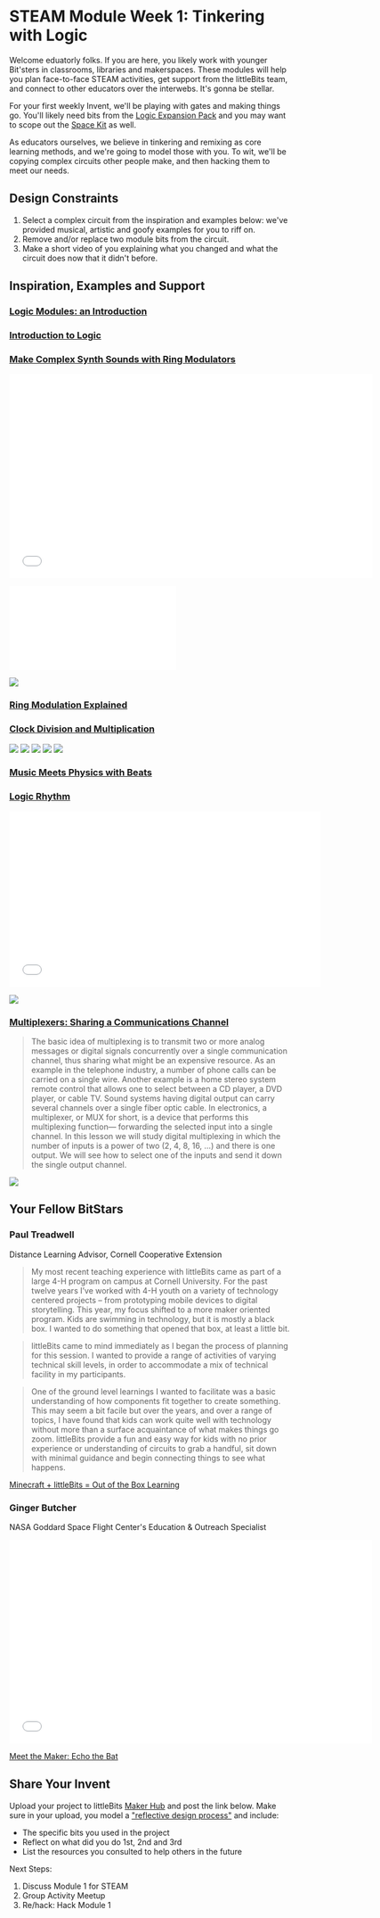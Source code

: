 
# STEAM Module Week 1: Tinkering with Logic
Welcome eduatorly folks. If you are here, you likely work with younger Bit'sters in classrooms, libraries and makerspaces. These modules will help you plan face-to-face STEAM activities, get support from the littleBits team, and connect to other educators over the interwebs. It's gonna be stellar. 

For your first weekly Invent, we'll be playing with gates and making things go. You'll likely need bits from the [Logic Expansion Pack](http://littlebits.cc/expansion-packs/logic) and you may want to scope out the [Space Kit](http://littlebits.cc/kits/space-kit) as well. 

As educators ourselves, we believe in tinkering and remixing as core learning methods, and we're going to model those with you. To wit, we'll be copying complex circuits other people make, and then hacking them to meet our needs. 

## Design Constraints
1. Select a complex circuit from the inspiration and examples below: we've provided musical, artistic and goofy examples for you to riff on.  
2. Remove and/or replace two module bits from the circuit. 
3. Make a short video of you explaining what you changed and what the circuit does now that it didn't before. 

## Inspiration, Examples and Support

### [Logic Modules: an Introduction](https://lb-community.s3.amazonaws.com/uploads/supporting_file/asset/377/LOGIC_LESSONS_littleBits_big.pdf)

### [Introduction to Logic](http://littlebits.cc/browse-lessons/introduction-to-logic)

### [Make Complex Synth Sounds with Ring Modulators](http://littlebits.cc/projects/ring-modulation)

<iframe width="653" height="367" src="//www.youtube.com/embed/3yz6iNC-xrA" frameborder="0" allowfullscreen></iframe>

![](/Images/Ring1.pdf)

![](/Images/Ring2.jpeg)

### [Ring Modulation Explained](https://lb-community.s3.amazonaws.com/uploads/supporting_file/asset/382/RingModulationExplained.pdf)

### [Clock Division and Multiplication](http://littlebits.cc/browse-lessons/clock-division-with-littlebits)

![](/Images/Clock1.png)
![](/Images/Clock2.png)
![](/Images/Clock3.png)
![](/Images/Clock4.png)
![](/Images/Clock5.png)

### [Music Meets Physics with Beats](http://littlebits.cc/browse-lessons/music-meets-physics-with-beats)

### [Logic Rhythm](http://littlebits.cc/projects/logic-rhythm) 

<iframe width="560" height="315" src="//www.youtube.com/embed/EDO4y7yzM3w" frameborder="0" allowfullscreen></iframe>

![](/Images/Logic1.PNG)

### [Multiplexers: Sharing a Communications Channel](http://littlebits.cc/browse-lessons/multiplexers-sharing-a-communication-channel) 
>The basic idea of multiplexing is to transmit two or more analog messages or digital signals concurrently over a single communication channel, thus sharing what might be an expensive resource.  As an example in the telephone industry, a number of phone calls can be carried on a single wire.  Another example is a home stereo system remote control that allows one to select between a CD player, a DVD player, or cable TV.  Sound systems having digital output can carry several channels over a single fiber optic cable.  In electronics, a multiplexer, or MUX for short, is a device that performs this multiplexing function— forwarding the selected input into a single channel.  In this lesson we will study digital multiplexing in which the number of inputs is a power of two (2, 4, 8, 16, …) and there is one output.  We will see how to select one of the inputs and send it down the single output channel.

![](/Images/mux.jpeg)

## Your Fellow BitStars
### Paul Treadwell
Distance Learning Advisor, Cornell Cooperative Extension

>My most recent teaching experience with littleBits came as part of a large 4-H program on campus at Cornell University. For the past twelve years I’ve worked with 4-H youth on a variety of technology centered projects – from prototyping mobile devices to digital storytelling. This year, my focus shifted to a more maker oriented program. Kids are swimming in technology, but it is mostly a black box. I wanted to do something that opened that box, at least a little bit.

>littleBits came to mind immediately as I began the process of planning for this session. I wanted to provide a range of activities of varying technical skill levels, in order to accommodate a mix of technical facility in my participants.

>One of the ground level learnings I wanted to facilitate was a basic understanding of how components fit together to create something. This may seem a bit facile but over the years, and over a range of topics, I have found that kids can work quite well with technology without more than a surface acquaintance of what makes things go zoom. littleBits provide a fun and easy way for kids with no prior experience or understanding of circuits to grab a  handful, sit down with minimal guidance and begin connecting things to see what happens. 

[Minecraft + littleBits = Out of the Box Learning](http://littlebits.cc/educator-spotlight-paul-treadwell)

### Ginger Butcher
NASA Goddard Space Flight Center's Education & Outreach Specialist

<iframe width="652" height="366" src="//www.youtube.com/embed/QUeZi_FxaSo" frameborder="0" allowfullscreen></iframe>

[Meet the Maker: Echo the Bat](http://littlebits.cc/makers/ginger-butcher-nasa-goddard-space-flight-centers-education-outreach-specialist)

## Share Your Invent 
Upload your project to littleBits [Maker Hub](http://littlebits.cc/projects) and post the link below. Make sure in your upload, you model a ["reflective design process"](http://en.wikipedia.org/wiki/Reflective_practice) and include:
- The specific bits you used in the project
- Reflect on what did you do 1st, 2nd and 3rd
- List the resources you consulted to help others in the future

Next Steps:
1. Discuss Module 1 for STEAM
2. Group Activity Meetup
3. Re/hack: Hack Module 1




